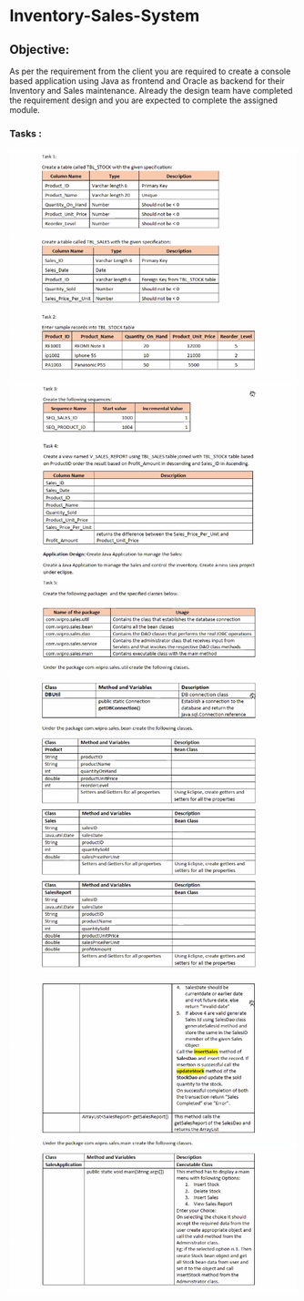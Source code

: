 # Inventory-Sales-System

## Objective:
As per the requirement from the client you are required to create a console based application using Java as frontend and Oracle as backend for their Inventory and Sales maintenance. Already the design team have completed the requirement design and you are expected to complete the assigned module.

### Tasks :
<img src="https://github.com/ramneek008/Inventory-Sales-System/blob/master/tasks/1.png" />
<img src="https://github.com/ramneek008/Inventory-Sales-System/blob/master/tasks/2.png" />
<img src="https://github.com/ramneek008/Inventory-Sales-System/blob/master/tasks/3.png" />
<img src="https://github.com/ramneek008/Inventory-Sales-System/blob/master/tasks/4.png" />